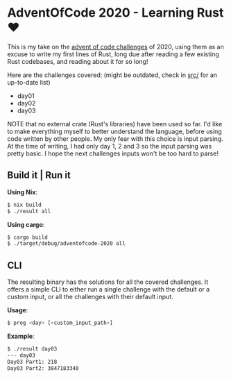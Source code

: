 # AdventOfCode 2020 - Learning Rust :heart:

This is my take on the [advent of code challenges](https://adventofcode.com/2020/) of 2020, using them as an excuse to write my first lines of Rust, long due after reading a few existing Rust codebases, and reading about it for so long!

Here are the challenges covered: (might be outdated, check in [src/](src/) for an up-to-date list)
- day01
- day02
- day03

NOTE that no external crate (Rust's libraries) have been used so far. I'd like to make everything myself to better understand the language, before using code written by other people.
My only fear with this choice is input parsing. At the time of writing, I had only day 1, 2 and 3 so the input parsing was pretty basic. I hope the next challenges inputs won't be too hard to parse!


## Build it | Run it

**Using Nix**:

```sh
$ nix build
$ ./result all
```

**Using cargo**:

```sh
$ cargo build
$ ./target/debug/adventofcode-2020 all
```

## CLI

The resulting binary has the solutions for all the covered challenges. It offers a simple CLI to either run a single challenge with the default or a custom input, or all the challenges with their default input.

**Usage**:
```sh
$ prog <day> [<custom_input_path>]
```

**Example**:
```sh
$ ./result day03
--- day03
Day03 Part1: 218
Day03 Part2: 3847183340
```
